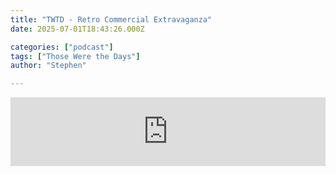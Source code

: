 ```yaml
---
title: "TWTD - Retro Commercial Extravaganza"
date: 2025-07-01T18:43:26.000Z

categories: ["podcast"]
tags: ["Those Were the Days"]
author: "Stephen"

---
```


<iframe src="https://embed.acast.com/$/${config.showId}/${episode.guid}?" frameBorder="0" width="100%" height="110px" allow="autoplay"></iframe>
